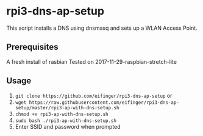 # rpi3-dns-ap-setup
This script installs a DNS using dnsmasq and sets up a WLAN Access Point.
## Prerequisites
A fresh install of rasbian
Tested on 2017-11-29-raspbian-stretch-lite
## Usage
1. `git clone https://github.com/eifinger/rpi3-dns-ap-setup`
or 
1. `wget https://raw.githubusercontent.com/eifinger/rpi3-dns-ap-setup/master/rpi3-ap-with-dns-setup.sh`
2. `chmod +x rpi3-ap-with-dns-setup.sh`
3. `sudo bash ./rpi3-ap-with-dns-setup.sh`
4. Enter SSID and password when prompted
